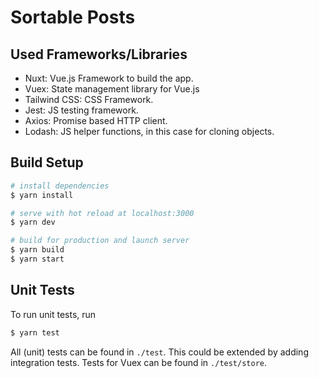# Sortable Posts

## Used Frameworks/Libraries

- Nuxt: Vue.js Framework to build the app.
- Vuex: State management library for Vue.js
- Tailwind CSS: CSS Framework.
- Jest: JS testing framework.
- Axios: Promise based HTTP client.
- Lodash: JS helper functions, in this case for cloning objects.

## Build Setup

```bash
# install dependencies
$ yarn install

# serve with hot reload at localhost:3000
$ yarn dev

# build for production and launch server
$ yarn build
$ yarn start
```

## Unit Tests

To run unit tests, run

```bash
$ yarn test
```

All (unit) tests can be found in `./test`. This could be extended by adding
integration tests. Tests for Vuex can be found in `./test/store`.
